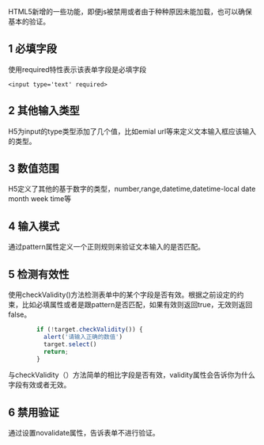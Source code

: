 HTML5新增的一些功能，即便js被禁用或者由于种种原因未能加载，也可以确保基本的验证。



## 1 必填字段

使用required特性表示该表单字段是必填字段

```
<input type='text' required>
```



## 2 其他输入类型

H5为input的type类型添加了几个值，比如emial url等来定义文本输入框应该输入的类型。



## 3 数值范围

H5定义了其他的基于数字的类型，number,range,datetime,datetime-local date month week time等



## 4 输入模式

通过pattern属性定义一个正则规则来验证文本输入的是否匹配。



## 5 检测有效性

使用checkValidity\(\)方法检测表单中的某个字段是否有效。根据之前设定的约束，比如必填属性或者是跟pattern是否匹配，如果有效则返回true，无效则返回false。

```js
        if (!target.checkValidity()) {
          alert('请输入正确的数值')
          target.select()
          return;
        }
```

与checkValidity（）方法简单的相比字段是否有效，validity属性会告诉你为什么字段有效或者无效。



## 6 禁用验证

通过设置novalidate属性，告诉表单不进行验证。



